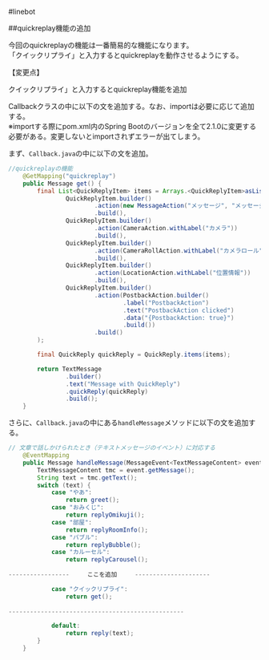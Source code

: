 #linebot

##quickreplay機能の追加

今回のquickreplayの機能は一番簡易的な機能になります。  
「クイックリプライ」と入力するとquickreplayを動作させるようにする。　　

【変更点】  

クイックリプライ」と入力するとquickreplay機能を追加　　

Callbackクラスの中に以下の文を追加する。なお、importは必要に応じて追加する。  
※importする際にpom.xml内のSpring Bootのバージョンを全て2.1.0に変更する必要がある。変更しないとimportされずエラーが出てしまう。

まず、`Callback.java`の中に以下の文を追加。

```java:Callback.java
//quickreplayの機能
    @GetMapping("quickreplay")
    public Message get() {
        final List<QuickReplyItem> items = Arrays.<QuickReplyItem>asList(
                QuickReplyItem.builder()
                        .action(new MessageAction("メッセージ", "メッセージ"))
                        .build(),
                QuickReplyItem.builder()
                        .action(CameraAction.withLabel("カメラ"))
                        .build(),
                QuickReplyItem.builder()
                        .action(CameraRollAction.withLabel("カメラロール"))
                        .build(),
                QuickReplyItem.builder()
                        .action(LocationAction.withLabel("位置情報"))
                        .build(),
                QuickReplyItem.builder()
                        .action(PostbackAction.builder()
                                .label("PostbackAction")
                                .text("PostbackAction clicked")
                                .data("{PostbackAction: true}")
                                .build())
                        .build()
        );

        final QuickReply quickReply = QuickReply.items(items);

        return TextMessage
                .builder()
                .text("Message with QuickReply")
                .quickReply(quickReply)
                .build();
    }
```
さらに、`Callback.java`の中にある`handleMessage`メソッドに以下の文を追加する。
```java:Callback.java
// 文章で話しかけられたとき（テキストメッセージのイベント）に対応する
    @EventMapping
    public Message handleMessage(MessageEvent<TextMessageContent> event) {
        TextMessageContent tmc = event.getMessage();
        String text = tmc.getText();
        switch (text) {
            case "やあ":
                return greet();
            case "おみくじ":
                return replyOmikuji();
            case "部屋":
                return replyRoomInfo();
            case "バブル":
                return replyBubble();
            case "カルーセル":
                return replyCarousel();
                
-----------------　　　ここを追加　　　---------------------

            case "クイックリプライ":
                return get();
                
-------------------------------------------------

            default:
                return reply(text);
        }
    }
```
